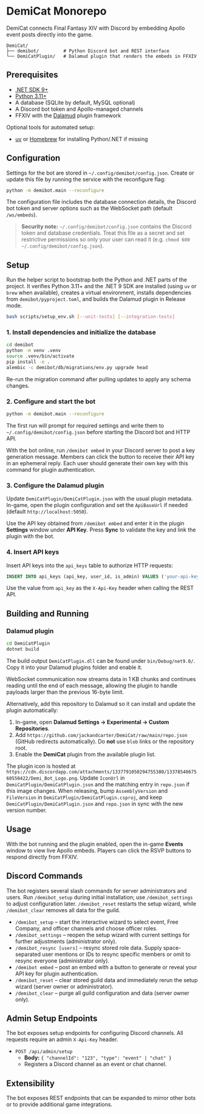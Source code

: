 # DemiCat Monorepo

DemiCat connects Final Fantasy XIV with Discord by embedding Apollo event posts directly into the game.

```
DemiCat/
├── demibot/         # Python Discord bot and REST interface
└── DemiCatPlugin/   # Dalamud plugin that renders the embeds in FFXIV
```

## Prerequisites

- [.NET SDK 9+](https://dotnet.microsoft.com/en-us/download/dotnet/9.0)
- [Python 3.11+](https://www.python.org/)
- A database (SQLite by default, MySQL optional)
- A Discord bot token and Apollo-managed channels
- FFXIV with the [Dalamud](https://github.com/goatcorp/Dalamud) plugin framework

Optional tools for automated setup:
- [uv](https://github.com/astral-sh/uv) or [Homebrew](https://brew.sh/) for installing Python/.NET if missing

## Configuration

Settings for the bot are stored in `~/.config/demibot/config.json`. Create or
update this file by running the service with the reconfigure flag:

```bash
python -m demibot.main --reconfigure
```

The configuration file includes the database connection details, the Discord
bot token and server options such as the WebSocket path (default
`/ws/embeds`).

> **Security note:** `~/.config/demibot/config.json` contains the Discord token
> and database credentials. Treat this file as a secret and set restrictive
> permissions so only your user can read it (e.g. `chmod 600
> ~/.config/demibot/config.json`).

## Setup

Run the helper script to bootstrap both the Python and .NET parts of the
project. It verifies Python 3.11+ and the .NET 9 SDK are installed (using
`uv` or `brew` when available), creates a virtual environment, installs
dependencies from `demibot/pyproject.toml`, and builds the Dalamud plugin in
Release mode.

```bash
bash scripts/setup_env.sh [--unit-tests] [--integration-tests]
```

### 1. Install dependencies and initialize the database
```bash
cd demibot
python -m venv .venv
source .venv/bin/activate
pip install -e .
alembic -c demibot/db/migrations/env.py upgrade head
```
Re-run the migration command after pulling updates to apply any schema changes.

### 2. Configure and start the bot
```bash
python -m demibot.main --reconfigure
```
The first run will prompt for required settings and write them to
`~/.config/demibot/config.json` before starting the Discord bot and HTTP API.

With the bot online, run `/demibot embed` in your Discord server to post a key
generation message. Members can click the button to receive their API key in an
ephemeral reply. Each user should generate their own key with this command for
plugin authentication.

### 3. Configure the Dalamud plugin
Update `DemiCatPlugin/DemiCatPlugin.json` with the usual plugin metadata. In-game,
open the plugin configuration and set the `ApiBaseUrl` if needed (default
`http://localhost:5050`).

Use the API key obtained from `/demibot embed` and enter it in the plugin
**Settings** window under **API Key**. Press **Sync** to validate the key and
link the plugin with the bot.

### 4. Insert API keys
Insert API keys into the `api_keys` table to authorize HTTP requests:

```sql
INSERT INTO api_keys (api_key, user_id, is_admin) VALUES ('your-api-key', 'discord-user-id', 1);
```
Use the value from `api_key` as the `X-Api-Key` header when calling the REST API.

## Building and Running

### Dalamud plugin
```bash
cd DemiCatPlugin
dotnet build
```
The build output `DemiCatPlugin.dll` can be found under `bin/Debug/net9.0/`. Copy it into your Dalamud plugins folder and enable it.

WebSocket communication now streams data in 1 KB chunks and continues reading until the end of each message, allowing the plugin to handle payloads larger than the previous 16-byte limit.

Alternatively, add this repository to Dalamud so it can install and update the plugin automatically:

1. In-game, open **Dalamud Settings → Experimental → Custom Repositories**.
2. Add `https://github.com/jackandcarter/DemiCat/raw/main/repo.json` (GitHub redirects automatically). Do **not** use `blob` links or the repository root.
3. Enable the **DemiCat** plugin from the available plugin list.

The plugin icon is hosted at `https://cdn.discordapp.com/attachments/1337791050294755380/1337854067560550422/Demi_Bot_Logo.png`.
Update `IconUrl` in `DemiCatPlugin/DemiCatPlugin.json` and the matching entry in `repo.json` if this image changes.
When releasing, bump `AssemblyVersion` and `FileVersion` in `DemiCatPlugin/DemiCatPlugin.csproj`,
and keep `DemiCatPlugin/DemiCatPlugin.json` and `repo.json` in sync with the new version number.

## Usage

With the bot running and the plugin enabled, open the in-game **Events** window to view live Apollo embeds. Players can click the RSVP buttons to respond directly from FFXIV.

## Discord Commands

The bot registers several slash commands for server administrators and users. Run `/demibot_setup` during initial installation;
use `/demibot_settings` to adjust configuration later. `/demibot_reset` restarts the setup wizard, while `/demibot_clear` removes
all data for the guild.

- `/demibot_setup` – start the interactive wizard to select event, Free Company, and officer channels and choose officer roles.
- `/demibot_settings` – reopen the setup wizard with current settings for further adjustments (administrator only).
- `/demibot_resync [users]` – resync stored role data. Supply space-separated user mentions or IDs to resync specific members or
  omit to resync everyone (administrator only).
- `/demibot embed` – post an embed with a button to generate or reveal your API key for plugin authentication.
- `/demibot_reset` – clear stored guild data and immediately rerun the setup wizard (server owner or administrator).
- `/demibot_clear` – purge all guild configuration and data (server owner only).

## Admin Setup Endpoints

The bot exposes setup endpoints for configuring Discord channels. All requests require an admin `X-Api-Key` header.

- `POST /api/admin/setup`
  - **Body:** `{ "channelId": "123", "type": "event" | "chat" }`
  - Registers a Discord channel as an event or chat channel.

## Extensibility

The bot exposes REST endpoints that can be expanded to mirror other bots or to provide additional game integrations.

